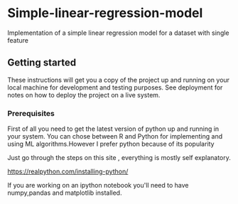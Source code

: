 # Simple-linear-regression-model
Implementation of a simple linear regression model for a dataset with single feature

## Getting started
These instructions will get you a copy of the project up and running on your local machine for development and testing purposes. See deployment for notes on how to deploy the project on a live system.

### Prerequisites
First of all you need to get the latest version of python up and running in your system.
You can chose between R and Python for implementing and using ML algorithms.However I prefer python because of its popularity

Just go through the steps on this site , everything is mostly self explanatory.

https://realpython.com/installing-python/

If you are working on an ipython notebook you'll need to have numpy,pandas and matplotlib installed.

